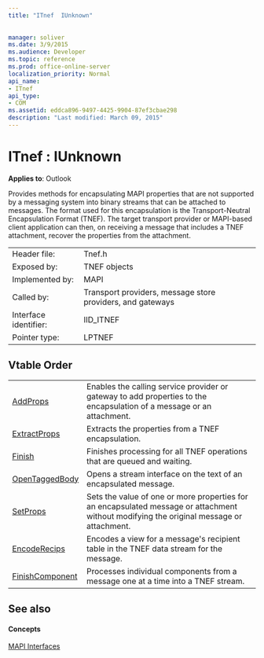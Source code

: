 ```yaml
---
title: "ITnef  IUnknown"
 
 
manager: soliver
ms.date: 3/9/2015
ms.audience: Developer
ms.topic: reference
ms.prod: office-online-server
localization_priority: Normal
api_name:
- ITnef
api_type:
- COM
ms.assetid: eddca896-9497-4425-9904-87ef3cbae298
description: "Last modified: March 09, 2015"
---
```


# ITnef : IUnknown

  
  
**Applies to**: Outlook 
  
Provides methods for encapsulating MAPI properties that are not supported by a messaging system into binary streams that can be attached to messages. The format used for this encapsulation is the Transport-Neutral Encapsulation Format (TNEF). The target transport provider or MAPI-based client application can then, on receiving a message that includes a TNEF attachment, recover the properties from the attachment.
  
|||
|:-----|:-----|
|Header file:  <br/> |Tnef.h  <br/> |
|Exposed by:  <br/> |TNEF objects  <br/> |
|Implemented by:  <br/> |MAPI  <br/> |
|Called by:  <br/> |Transport providers, message store providers, and gateways  <br/> |
|Interface identifier:  <br/> |IID_ITNEF  <br/> |
|Pointer type:  <br/> |LPTNEF  <br/> |
   
## Vtable Order

|||
|:-----|:-----|
|[AddProps](itnef-addprops.md) <br/> |Enables the calling service provider or gateway to add properties to the encapsulation of a message or an attachment.  <br/> |
|[ExtractProps](itnef-extractprops.md) <br/> |Extracts the properties from a TNEF encapsulation.  <br/> |
|[Finish](itnef-finish.md) <br/> |Finishes processing for all TNEF operations that are queued and waiting.  <br/> |
|[OpenTaggedBody](itnef-opentaggedbody.md) <br/> |Opens a stream interface on the text of an encapsulated message.  <br/> |
|[SetProps](itnef-setprops.md) <br/> |Sets the value of one or more properties for an encapsulated message or attachment without modifying the original message or attachment.  <br/> |
|[EncodeRecips](itnef-encoderecips.md) <br/> |Encodes a view for a message's recipient table in the TNEF data stream for the message.  <br/> |
|[FinishComponent](itnef-finishcomponent.md) <br/> |Processes individual components from a message one at a time into a TNEF stream.  <br/> |
   
## See also

#### Concepts

[MAPI Interfaces](mapi-interfaces.md)

